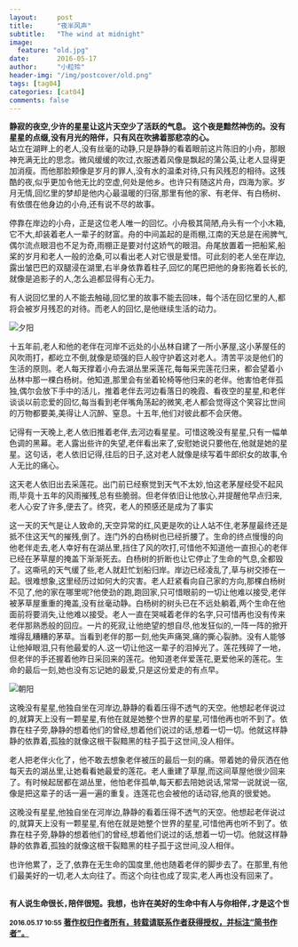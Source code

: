 ```yaml
---
layout:     post
title:      "夜半风声"
subtitle:   "The wind at midnight"
image:
  feature: "old.jpg"
date:       2016-05-17
author:     "小粒玲"
header-img: "/img/postcover/old.png"
tags: [tag04]
categories: [cat04]
comments: false
---
```

<p><b><b>静寂的夜空,少许的星星让这片天空少了活跃的气息。
这个夜是黯然神伤的。没有星星的点缀,没有月光的陪伴，只有风在吹拂着那悲凉的心。
</b></b><br>
站立在湖畔上的老人,没有丝毫的动静,只是静静的看着眼前这片陈旧的小舟，那眼神充满无比的思念。微风缓缓的吹过,衣服透着风像是飘起的蒲公英,让老人显得更加消瘦。而他那脸颊像是岁月的罪人,没有水的温柔对待,只有风残忍的相待。这残酷的夜,似乎更加令他无比的空虚,何处是他乡。也许只有随这片舟，四海为家。岁月无情,回忆里的梦却是他内心最温暖的归宿,那里有他的家、有老伴、有白杨树、有依偎在他身边的小舟,还有说不尽的故事。<br>

</p>
<p>停靠在岸边的小舟，正是这位老人唯一的回忆。小舟极其简陋,舟头有一个小木箱,它不大,却装着老人一辈子的财富。舟的中间盖起的是雨棚,江南的天总是在闹脾气,偶尔流点眼泪也不足为奇,雨棚正是要对付这娇气的眼泪。舟尾放置着一把船桨,船桨的岁月和老人一般的沧桑,可以看出老人对它很是爱惜。可此刻的老人坐在岸边,露出皱巴巴的双腿浸在湖里,右半身依靠着柱子,回忆的尾巴把他的身影拖着长长的,就像是追影子的人,怎么追都显得有心无力。<br>

</p>
<p>有人说回忆里的人不能去触碰,回忆里的故事不能去回味，每个活在回忆里的人,都将会被岁月残忍的对待。而老人的回忆,是他继续生活的动力。<br>



</p>
<p><img src="http://7xtust.com2.z0.glb.clouddn.com/1309139-b28c5c8668d6e2cd.jpg" alt="夕阳" title="夕阳">

</p>
<p>十五年前,老人和他的老伴在河岸不远处的小丛林自建了一所小茅屋,这小茅屋任的风吹雨打，都屹立不倒,就像是顽强的巨人般守护着这对老人。清苦平淡是他们的生活的原则。老人每天撑着小舟去湖丛里采莲花,每每采完莲花归来，都会望着小丛林中那一棵白杨树。他知道,那里会有坐着轮椅等他归来的老伴。他害怕老伴孤独,偶尔会放下手中的活儿，推着老伴去河边看落日的晚霞、看夜空的星星,和老伴谈谈以前恋爱的回忆,每当看到老伴嘴角荡起的微笑,老人都会觉得这个笑容比世间的万物都要美,美得让人沉醉、窒息。十五年,他们对彼此都不会厌倦。<br>

</p>
<p>记得有一天晚上,老人依旧推着老伴,去河边看星星。可惜这晚没有星星,只有一幅单色调的黑幕。老人露出些许的失望,老伴看出来了,安慰她说只要他在,他就是她的星星。这句话，老人依旧记得,往后的日子,这对老人就像是续写着牛郎织女的故事,令人无比的痛心。<br>

</p>
<p>这天老人依旧出去采莲花。出门前已经察觉到天气不太妙,怕这老茅屋经受不起风雨,毕竟十五年的风雨摧残,总有些脆弱。但老伴依旧让他放心,并提醒他早点归来,老人心安了许多,便去了。终究，老人的预感还是成为了事实<br>

</p>
<p>这一天的天气是让人致命的,天空异常的红,风更是吹的让人站不住,老茅屋最终还是抵不住这天气的摧残,倒了。连门外的白杨树也已经折腰了。生命的终点慢慢的向他老伴走去,老人幸好有在湖丛里,挡住了风的吹打,可惜他不知道他一直担心的老伴已经在茅草屋的掩盖下渐渐死去。白杨树的折断也让它停止了生命的气息,全都毁了。这嘶吼的天气缓了些,老人就赶忙划船归岸。岸边已经凌乱了,草与树交掺在一起。很难想象,这里经历过如何大的灾害。老人赶紧看向自己家的方向,那棵白杨树不见了,他的家在哪里呢?他使劲的跑,跑回家,只可惜眼前的一切让他难以接受,老伴被茅草屋重重的掩盖,没有丝毫动静。白杨树的树头已在不远处躺着,两个生命在他面前将要消失,让他难以接受。老人一直在哭喊着老伴的名字,只可惜再也没有传来老伴那熟悉般的回应。一片的死寂,让他绝望的想自尽,他发狂似的,一阵一阵的掀开堆得乱糟糟的茅草。当看到老伴的那一刻,他失声痛哭,痛的撕心裂肺。没有人能够让他掉眼泪,只有他最爱的人.这一切让他这一辈子的泪掉光了。莲花残碎了一地，但老伴的手还握着他昨日采回来的莲花。他知道老伴爱莲花,更爱他采的莲花。生命的最后一刻,她也没有忘记她的最爱,只是这份爱走的有点早。<br>

</p>
<p><img src="http://7xtust.com2.z0.glb.clouddn.com/1309139-422726565c926acf.jpg" alt="朝阳" title="朝阳">

</p>
<p>这晚没有星星,他独自坐在河岸边,静静的看着压得不透气的天空。他想起老伴说过的,就算天上没有一颗星星,有他在就是她整个世界的星星,可惜他再也听不到了。依靠在柱子旁,静静的想着他们的曾经,想着他们说过的话,想着一切一切。他就这样静静的依靠着,孤独的就像这根干裂黯黑的柱子孤于这世间,没人相伴。        <br>

</p>
<p>老人把老伴火化了，他不敢去想象老伴被压的最后一刻的痛。带着她的骨灰洒在他每天去的湖丛里,让她看看她最爱的莲花。老人重建了草屋,而这间草屋他很少回来了。有时候起居都在湖丛里，他怕老伴孤单,每天都去陪她说话,常常一说就说一宿,像是把这辈子的话一遍一遍的重复。连莲花也会被他的话动容,他真的很爱她。<br>

</p>
<p>这晚没有星星,他独自坐在河岸边,静静的看着压得不透气的天空。他想起老伴说过的,就算天上没有一颗星星,有他在就是她整个世界的星星,可惜他再也听不到了。依靠在柱子旁,静静的想着他们的曾经,想着他们说过的话,想着一切一切。他就这样静静的依靠着,孤独的就像这根干裂黯黑的柱子孤于这世间,没人相伴。<br>

</p>
<p>也许他累了，乏了,依靠在无生命的国度里,他也随着老伴的脚步去了。在那里,有他们最美好的一切,老人太向往了。而这个向往也成了现实,老人再也没有回来了。
</p>
<pre><b><b>
有人说生命很长,陪伴很短。我想，也许在美好的生命中有人与你相伴,才是这个世界上存在的理由,老人存在的理由是因为有彼此相爱的恋人,而我们呢?
</b></b></pre><b><b>

<p><small>2016.05.17 10:55</small>
<a href="http://www.jianshu.com/p/cda2b099e8df">
著作权归作者所有，转载请联系作者获得授权，并标注“简书作者”。
</a>